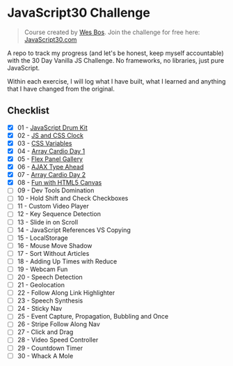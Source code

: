 # JavaScript30 Challenge

> Course created by [Wes Bos](https://github.com/wesbos). Join the challenge for free here: [JavaScript30.com](https://JavaScript30.com)

A repo to track my progress (and let's be honest, keep myself accountable) with the 30 Day Vanilla JS Challenge. No frameworks, no libraries, just pure JavaScript.

Within each exercise, I will log what I have built, what I learned and anything that I have changed from the original.

## Checklist

- [x] 01 - [JavaScript Drum Kit](https://github.com/stranskycaro/JavaScript30/tree/master/Challenges/01%20-%20JavaScript%20Drum%20Kit)
- [x] 02 - [JS and CSS Clock](https://github.com/stranskycaro/JavaScript30/tree/master/Challenges/02%20-%20JS%20and%20CSS%20Clock)
- [x] 03 - [CSS Variables](https://github.com/stranskycaro/JavaScript30/tree/master/Challenges/03%20-%20CSS%20Variables)
- [x] 04 - [Array Cardio Day 1](https://github.com/stranskycaro/JavaScript30/tree/master/Challenges/04%20-%20Array%20Cardio%20Day%201)
- [x] 05 - [Flex Panel Gallery](https://github.com/stranskycaro/JavaScript30/tree/master/Challenges/05%20-%20Flex%20Panel%20Gallery)
- [x] 06 - [AJAX Type Ahead](https://github.com/stranskycaro/JavaScript30/tree/master/Challenges/06%20-%20Type%20Ahead)
- [x] 07 - [Array Cardio Day 2](https://github.com/stranskycaro/JavaScript30/tree/master/Challenges/07%20-%20Array%20Cardio%20Day%202)
- [x] 08 - [Fun with HTML5 Canvas](https://github.com/stranskycaro/JavaScript30/tree/master/Challenges/08%20-%20Fun%20with%20HTML5%20Canvas)
- [ ] 09 - Dev Tools Domination
- [ ] 10 - Hold Shift and Check Checkboxes
- [ ] 11 - Custom Video Player
- [ ] 12 - Key Sequence Detection
- [ ] 13 - Slide in on Scroll
- [ ] 14 - JavaScript References VS Copying
- [ ] 15 - LocalStorage
- [ ] 16 - Mouse Move Shadow
- [ ] 17 - Sort Without Articles
- [ ] 18 - Adding Up Times with Reduce
- [ ] 19 - Webcam Fun
- [ ] 20 - Speech Detection
- [ ] 21 - Geolocation
- [ ] 22 - Follow Along Link Highlighter
- [ ] 23 - Speech Synthesis
- [ ] 24 - Sticky Nav
- [ ] 25 - Event Capture, Propagation, Bubbling and Once
- [ ] 26 - Stripe Follow Along Nav
- [ ] 27 - Click and Drag
- [ ] 28 - Video Speed Controller
- [ ] 29 - Countdown Timer
- [ ] 30 - Whack A Mole
